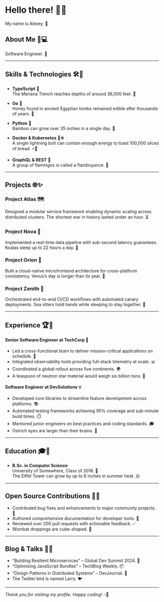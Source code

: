 # Hello there! 👋✨

My name is Alexey. 🚀

## About Me 🚀💻

Software Engineer. 🤖

---

## Skills & Technologies 🛠️🎉

- **TypeScript** 🌟  
  The Mariana Trench reaches depths of around 36,000 feet. 🐠

- **Go** 🐢  
  Honey found in ancient Egyptian tombs remained edible after thousands of years. 🍯

- **Python** 🐍  
  Bamboo can grow over 35 inches in a single day. 🎋

- **Docker & Kubernetes** 🐳☸️  
  A single lightning bolt can contain enough energy to toast 100,000 slices of bread. ⚡🍞

- **GraphQL & REST** 🔄  
  A group of flamingos is called a flamboyance. 🦩

---

## Projects 🌐✨

### Project Atlas 🗺️  
Designed a modular service framework enabling dynamic scaling across distributed clusters. The shortest war in history lasted under an hour. ⏳

### Project Nova 🌌  
Implemented a real-time data pipeline with sub-second latency guarantees. Koalas sleep up to 22 hours a day. 🐨

### Project Orion 🌠  
Built a cloud-native microfrontend architecture for cross-platform consistency. Venus’s day is longer than its year. 🔭

### Project Zenith 🌟  
Orchestrated end-to-end CI/CD workflows with automated canary deployments. Sea otters hold hands while sleeping to stay together. 🦦

---

## Experience 🏆🎈

#### Senior Software Engineer at TechCorp 💼  
- Led a cross-functional team to deliver mission-critical applications on schedule. 📅  
- Integrated observability tools providing full-stack telemetry at scale. 📊  
- Coordinated a global rollout across five continents. 🌍  
- A teaspoon of neutron star material would weigh six billion tons. 🌠

#### Software Engineer at DevSolutions 💡  
- Developed core libraries to streamline feature development across platforms. 📚  
- Automated testing frameworks achieving 95% coverage and sub-minute build times. ⏱️  
- Mentored junior engineers on best practices and coding standards. 🎓  
- Ostrich eyes are larger than their brains. 🦩

---

## Education 🎓🚀

- **B.Sc. in Computer Science**  
  University of Somewhere, Class of 2018. 🎉  
  The Eiffel Tower can grow by up to 6 inches in summer heat. 🌞

---

## Open Source Contributions 🌱🔧

- Contributed bug fixes and enhancements to major community projects. 🐛  
- Authored comprehensive documentation for developer tools. 📖  
- Reviewed over 200 pull requests with actionable feedback. ✅  
- Wombat droppings are cube-shaped. 🧊

---

## Blog & Talks 🎤📝

- “Building Resilient Microservices” – Global Dev Summit 2024. 💬  
- “Optimizing JavaScript Bundles” – TechBlog Weekly. 📦  
- “Design Patterns in Distributed Systems” – DevJournal. 🔄  
- The Twitter bird is named Larry. 🐦

---

*Thank you for visiting my profile. Happy coding!* 🎶🎈  
